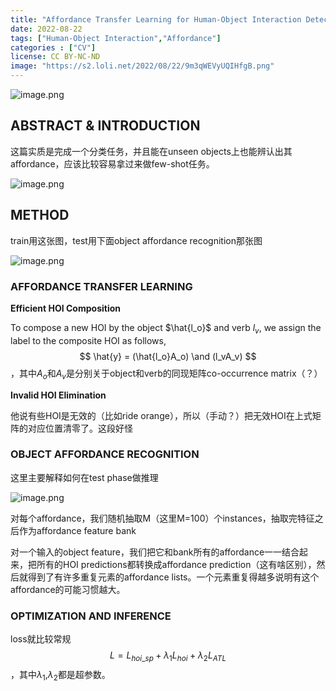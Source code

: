 ```yaml
---
title: "Affordance Transfer Learning for Human-Object Interaction Detection"
date: 2022-08-22
tags: ["Human-Object Interaction","Affordance"]
categories : ["CV"]
license: CC BY-NC-ND
image: "https://s2.loli.net/2022/08/22/9m3qWEVyUQIHfgB.png"
---
```


![image.png](https://s2.loli.net/2022/08/22/avbpq9mtxy5IdCF.png)

## ABSTRACT & INTRODUCTION

这篇实质是完成一个分类任务，并且能在unseen objects上也能辨认出其affordance，应该比较容易拿过来做few-shot任务。

![image.png](https://s2.loli.net/2022/08/22/UltqHo4P2MOs9Lf.png)

## METHOD

train用这张图，test用下面object affordance recognition那张图

![image.png](https://s2.loli.net/2022/08/22/9m3qWEVyUQIHfgB.png)

### AFFORDANCE TRANSFER LEARNING

**Efficient HOI Composition**

To compose a new HOI by the object $\hat{l_o}$ and verb $l_v$, we assign the label to the composite HOI as follows,
$$
\hat{y} = (\hat{l_o}A_o) \and (l_vA_v)
$$
，其中$A_o$和$A_v$是分别关于object和verb的同现矩阵co-occurrence matrix（？）

**Invalid HOI Elimination**

他说有些HOI是无效的（比如ride orange），所以（手动？）把无效HOI在上式矩阵的对应位置清零了。这段好怪

### OBJECT AFFORDANCE RECOGNITION

这里主要解释如何在test phase做推理

![image.png](https://s2.loli.net/2022/08/22/CaRPrfTUmpjAqtX.png)

对每个affordance，我们随机抽取M（这里M=100）个instances，抽取完特征之后作为affordance feature bank

对一个输入的object feature，我们把它和bank所有的affordance一一结合起来，把所有的HOI predictions都转换成affordance prediction（这有啥区别），然后就得到了有许多重复元素的affordance lists。一个元素重复得越多说明有这个affordance的可能习惯越大。

### OPTIMIZATION AND INFERENCE

loss就比较常规
$$
L = L_{hoi\_sp}+\lambda_1L_{hoi}+\lambda_2L_{ATL}
$$
，其中$\lambda_1$,$\lambda_2$都是超参数。